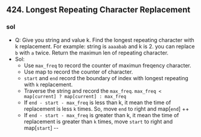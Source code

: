 ## 424. Longest Repeating Character Replacement
### sol
- Q: Give you string and value k. Find the longest repeating character with k replacement. For example: string is `aaaabab` and k is 2. you can replace `b` with `a` twice. Return the maximun len of repeating character.
- Sol:
    - Use `max_freq` to record the counter of maximun freqency character.
    - Use map to record the counter of character.
    - `start` and `end` record the boundary of index with longest repeating with `k` replacement.
    - Traverse the string and record the `max_freq`. `max_freq < map[current] ? map[current] : max_freq`
    - If `end - start - max_freq` is less than k, it mean the time of replacement is less `k` times. So, move `end` to right and map\[`end`\] ++
    - If `end - start - max_freq` is greater than k, it mean the time of replacement is greater than `k` times, move `start` to right and map\[`start`\] -- 

